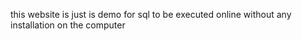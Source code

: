 this website is just is demo for sql to be executed online without any installation on the computer 
